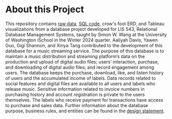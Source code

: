 # About this Project
This repository contains [raw data](https://github.com/aaliyah808/Streaming-Database_Team3/blob/main/rawValues), [SQL code](https://github.com/aaliyah808/Streaming-Database_Team3/blob/main/code), crow's foot ERD, and Tableau visualizations from a database project developed for LIS 543, Relational Database Management Systems, taught by Simon W. Wang at the University of Washington iSchool in the Winter 2024 quarter. Aaliyah Davis, Yawen Guo, Gigi Shannon, and Xinya Tang contributed to the development of this database for a music streaming service. The purpose of this database is to maintain a music distribution and streaming platform’s data on the production and upload of digital audio files; users’ interaction, purchase, and downloading of digital audio files; and record engagement among users. The database keeps the purchase, download, like, and listen history of users and the accumulated income of labels. Data records related to social features and digital files are available to all users and labels who release music. Sensitive information related to invoice numbers in purchasing history and account registration is private to the users themselves. The labels who receive payment for transactions have access to purchase and sales data. Further information about the database purpose, business rules, and entities can be found in the [design statement](https://github.com/aaliyah808/Streaming-Database_Team3/blob/main/designDocumentation/README.md#database-design-statement).
 
